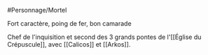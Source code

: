 #Personnage/Mortel 

Fort caractère, poing de fer, bon camarade

Chef de l'inquisition et second des 3 grands pontes de l'[[Église du Crépuscule]], avec [[Calicos]] et [[Arkos]].